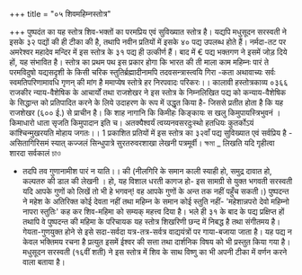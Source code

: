 +++
title = "०५ शिवमहिम्नस्तोत्र"

+++
पुष्पदंत का यह स्तोत्र शिव-भक्तों का परमप्रिय एवं सुविख्यात स्तोत्र है। यद्यपि मधुसूदन सरस्वती ने इसके ३२ पद्यों की ही टीका की है, तथापि नवीन प्रतियों में इसके ४० पद्य उपलब्ध होते हैं। नर्मदा-तट पर अमरेश्वर महादेव मन्दिर में इस स्तोत्र के ३१ पद्य ही उत्कीर्ण हैं। बाद में € पद्य भक्तगण ने इसमें जोड़ दिये हों, यह संभावित है। स्तोत्र
का प्रथम पथ इस प्रकार होगा कि भारत की ती माला काम
महिम्नः पारं ते परमविदुषो यद्यसदृशी के किसी चरिक स्तुतिर्ब्रह्मादीनामपि तदवसन्त्रास्त्वयि गिरा -कता अथावाच्यः सर्वः स्वमतिपरिणामावधि गृणन् की मांग है ममाप्येष स्तोत्रे हर निरपवादः परिकरः।। कालावी
हस्तोत्रकाव्य
०३६६ राजकीर न्याय-वैशेषिक के आचार्यों तथा राजशेखर ने इस स्तोत्र के निम्नलिखित पद्य को कन्याय-वैशेषिक के सिद्धान्त को प्रतिपादित करने के लिये उदाहरण के रूप में उद्धृत किया
है- जिससे प्रतीत होता है कि यह राजशेखर (६०० ई.) से प्राचीन है। कि शाह नागानि कि
किमीहः किङ्कायः स खलु किमुपायस्त्रिभुवनं । किमाधारो धाता सृजति किमुपादान इति च।
अतक्यैश्वर्यं त्वय्यनवसरदुःस्थो हतधियः
कुतर्कोऽयं कांश्चिन्मुखरयति मोहाय जगतः।। 1 प्रकाशित प्रतियों में इस स्तोत्र का ३२वाँ पद्य सुविख्यात एवं सर्वप्रिय है -
असितागिरिसमं स्यात् कज्जलं सिन्धुपात्रे
सुरतरुवरशाखा लेखनी पत्रमूर्वी। ক্ষমা
_ लिखति यदि गृहीत्वा शारदा सर्वकालं
চাও
- तदपि तव गुणानामीश पारं न याति।। की (नीलगिरि के समान काली स्याही हो, समुद्र दावात हो, कल्पतरु की डाल की लेखनी । हो, यह विशाल धरती कागज हो- इस सामग्री से युक्त भगवती सरस्वती यदि आपके गुणों को लिखें तो भी हे भगवन्! वह आपके गुणों के अन्त तक नहीं पहुँच सकती।)
पुष्पदन्त ने महेश के अतिरिक्त कोई देवता नहीं तथा महिम्न के समान कोई स्तुति नहीं- 'महेशान्नपरो देवो महिम्नो नापरा स्तुतिः' कह कर शिव-महिमा को सम्यक् महत्त्व दिया है। भले ही ३१ के बाद के पद्य प्रक्षिप्त हों तथापि वे पुष्पदन्त की महिमा के परिचायक
यह स्तोत्र शिखरिणी छन्द में निबद्ध है तथा संगीतमय है। गेयता-गुणयुक्त होने से इसे सदा-सर्वदा यत्र-तत्र-सर्वत्र वाद्ययंत्रों पर गाया-बजाया जाता है। यह पद्य न केवल भक्तिमय रचना है प्रत्युत इसमें ईश्वर की सत्ता तथा दार्शनिक विषय को भी प्रस्तुत किया गया है। मधुसूदन सरस्वती (१६वीं शती) ने इस स्तोत्र में शिव के साथ विष्णु का भी अपनी टीका में वर्णन करने वाला बताया है।